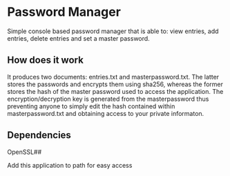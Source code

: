 # Password Manager
Simple console based password manager that is able to: view entries, add entries, delete entries and set a master password.

## How does it work
It produces two documents: entries.txt and masterpassword.txt. The latter stores the passwords and encrypts them using sha256, whereas the former stores the hash of the master password used to access the application. The encryption/decryption key is generated from the masterpassword thus preventing anyone to simply edit the hash contained within masterpassword.txt and obtaining access to your private informaton.

## Dependencies
OpenSSL##

Add this application to path for easy access

